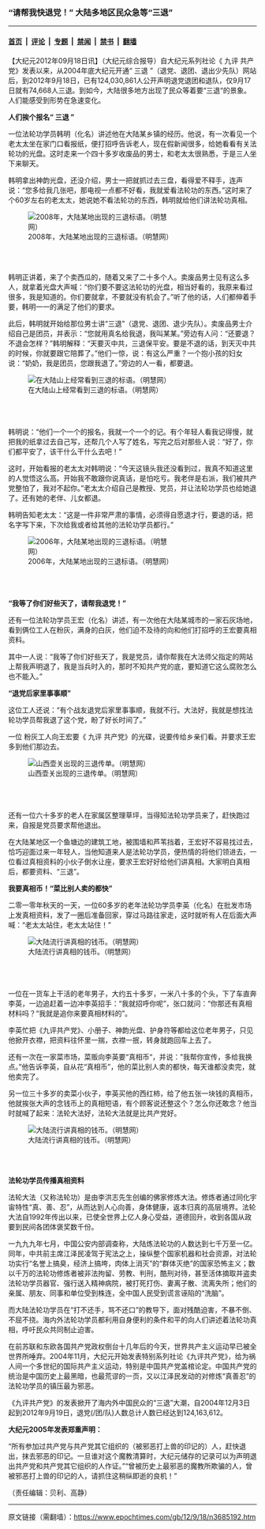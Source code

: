 ### “请帮我快退党！” 大陆多地区民众急等“三退”

---

#### [首页](../../../..?n3685192) &nbsp;|&nbsp; [评论](../../../../../epoch-comment?n3685192) &nbsp;|&nbsp; [专题](../../../../../epoch-special?n3685192) &nbsp;|&nbsp; [禁闻](../../../../../epoch-news?n3685192) &nbsp;|&nbsp; [禁书](../../../../../books?n3685192) &nbsp;|&nbsp; [翻墙](https://github.com/gfw-breaker/nogfw/blob/master/README.md?n3685192)


<div class="post_content" id="artbody" itemprop="articleBody">
 <!-- article content begin -->
 <p>
  【大纪元2012年09月18日讯】（大纪元综合报导）自大纪元系列社论《
  <ok href="https://www.epochtimes.com/gb/tag/%E4%B9%9D%E8%AF%84.html">
   九评
  </ok>
  共产党》发表以来，从2004年底大纪元开通“
  <ok href="https://www.epochtimes.com/gb/tag/%E4%B8%89%E9%80%80.html">
   三退
  </ok>
  ”（退党、退团、退出少先队）网站后，到2012年9月18日，已有124,030,861人公开声明退党退团和退队，仅9月17日就有74,668人三退。到如今，大陆很多地方出现了民众等着要“三退“的景象。人们能感受到形势在急速变化。
 </p>
 <p>
  <b>
   人们挨个报名“
   <ok href="https://www.epochtimes.com/gb/tag/%E4%B8%89%E9%80%80.html">
    三退
   </ok>
   ”
  </b>
 </p>
 <p>
  一位法轮功学员韩明（化名）讲述他在大陆某乡镇的经历。他说，有一次看见一个老太太坐在家门口看报纸，便打招呼告诉老人，现在假新闻很多，给她看看有关法轮功的光盘。这时走来一个四十多岁收废品的男士，和老太太很熟悉，于是三人坐下来聊天。
 </p>
 <p>
  韩明拿出神韵光盘，还没介绍，男士一把就抓过去三盘，看得爱不释手，连声说：“您多给我几张吧，那电视一点都不好看，我就爱看法轮功的东西。”这时来了个60岁左右的老太太，她说她不看法轮功的东西，韩明就给他们讲法轮功真相。
 </p>
 <figure aria-describedby="caption-attachment-6630724" class="wp-caption aligncenter" id="attachment_6630724" style="width: 300px">
  <ok href=" https://i.epochtimes.com/assets/uploads/2012/09/1209171600511667.jpg" rel="noreferrer noopener" target="_blank">
   <img alt="2008年，大陆某地出现的三退标语。（明慧网）" class="size-large wp-image-6630724" src="https://i.epochtimes.com/assets/uploads/2012/09/1209171600511667.jpg" title="2008年，大陆某地出现的三退标语。（明慧网）"/>
  </ok>
  <br/><figcaption class="wp-caption-text" id="caption-attachment-6630724">
   2008年，大陆某地出现的三退标语。（明慧网）
  </figcaption><br/>
 </figure><br/>
 <p>
  韩明正讲着，来了个卖西瓜的，随着又来了二十多个人。卖废品男士见有这么多人，就拿着光盘大声喊：“你们要不要这法轮功的光盘，相当好看的，我原来看过很多，我是知道的。你们要就拿，不要就没有机会了。”听了他的话，人们都伸着手要，韩明一一的满足了他们的要求。
 </p>
 <p>
  此后，韩明就开始给那位男士讲“三退”（退党、退团、退少先队）。卖废品男士介绍自己是团员，并表示：“您就用真名给我退，我叫某某。”旁边有人问：“还要退？不退会怎样？”韩明解释：“天要灭中共，三退保平安。要是不退的话，到天灭中共的时候，你就要跟它陪葬了。”他们一惊，说：有这么严重？一个抱小孩的妇女说：“奶奶，我是团员，您跟我退了。”旁边的人一看，都要退。
  <br/>
  <figure aria-describedby="caption-attachment-6630729" class="wp-caption aligncenter" id="attachment_6630729" style="width: 480px">
   <ok href=" https://i.epochtimes.com/assets/uploads/2012/09/1209171600301667.jpg" rel="noreferrer noopener" target="_blank">
    <img alt="在大陆山上经常看到三退的标语。（明慧网）" class="size-large wp-image-6630729" src="https://i.epochtimes.com/assets/uploads/2012/09/1209171600301667.jpg" title="在大陆山上经常看到三退的标语。（明慧网）"/>
   </ok>
   <br/><figcaption class="wp-caption-text" id="caption-attachment-6630729">
    在大陆山上经常看到三退的标语。（明慧网）
   </figcaption><br/>
  </figure><br/>
  <br/>
  韩明说：“他们一个一个的报名，我就一个一个的记。有个年轻人看我记得慢，就把我的纸拿过去自己写，还帮几个人写了姓名，写完之后对那些人说：“好了，你们都平安了，该干什么干什么去吧！”
 </p>
 <p>
  这时，开始看报的老太太对韩明说：“今天这镜头我还没看到过，我真不知道这里的人觉悟这么高。开始我不敢跟你说真话，是怕吃亏。我老伴是右派，我们被共产党整怕了，我对不起你。”老太太介绍自己是教授、党员，并让法轮功学员也给她退了。还有她的老伴、儿女都退。
 </p>
 <p>
  韩明告知老太太：“这是一件非常严肃的事情，必须得自愿退才行，要退的话，把名字写下来，下次给我或者给其他的法轮功学员都行。”
  <br/>
  <figure aria-describedby="caption-attachment-6630739" class="wp-caption aligncenter" id="attachment_6630739" style="width: 300px">
   <ok href=" https://i.epochtimes.com/assets/uploads/2012/09/1209171600411667.jpg" rel="noreferrer noopener" target="_blank">
    <img alt="2006年，大陆某地出现的三退标语。（明慧网）" class="size-large wp-image-6630739" src="https://i.epochtimes.com/assets/uploads/2012/09/1209171600411667.jpg" title="2006年，大陆某地出现的三退标语。（明慧网）"/>
   </ok>
   <br/><figcaption class="wp-caption-text" id="caption-attachment-6630739">
    2006年，大陆某地出现的三退标语。（明慧网）
   </figcaption><br/>
  </figure><br/>
  <br/>
  <b>
   “我等了你们好些天了，请帮我退党！”
  </b>
 </p>
 <p>
  还有一位法轮功学员王宏（化名）讲述，有一次他在大陆某城市的一家石灰场地，看到俩位工人在粉灰，满身的白灰，他们迫不及待的向和他们打招呼的王宏要真相资料。
 </p>
 <p>
  其中一人说：“我等了你们好些天了，我是党员，请你帮我在大法师父指定的网站上帮我声明退了，我是当兵时入的，那时不知共产党的底，要知道它这么腐败怎么也不能入。”
 </p>
 <p>
  <b>
   “退党后家里事事顺”
  </b>
 </p>
 <p>
  这位工人还说：“有个战友退党后家里事事顺，我就不行。大法好，我就是想找法轮功学员帮我退了这个党，盼了好长时间了。”
 </p>
 <p>
  一位 粉灰工人向王宏要《
  <ok href="https://www.epochtimes.com/gb/tag/%E4%B9%9D%E8%AF%84.html">
   九评
  </ok>
  共产党》的光碟，说要传给乡亲们看。并要求王宏多到他们那边去。
  <br/>
  <figure aria-describedby="caption-attachment-6630742" class="wp-caption aligncenter" id="attachment_6630742" style="width: 600px">
   <ok href=" https://i.epochtimes.com/assets/uploads/2012/09/1209171601081667-600x450.jpg" rel="noreferrer noopener" target="_blank">
    <img alt="山西壶关出现的三退传单。（明慧网）" class="size-large wp-image-6630742" src="https://i.epochtimes.com/assets/uploads/2012/09/1209171601081667-600x450.jpg" title="山西壶关出现的三退传单。（明慧网）"/>
   </ok>
   <br/><figcaption class="wp-caption-text" id="caption-attachment-6630742">
    山西壶关出现的三退传单。（明慧网）
   </figcaption><br/>
  </figure><br/>
  <br/>
  还有一位六十多岁的老人在家属区整理草坪，当得知法轮功学员来了，赶快跑过来，自报是党员要求帮他退出。
 </p>
 <p>
  在大陆某地区一个鱼塘边的建筑工地，被围墙和芦苇挡着，王宏好不容易找过去，恰巧迎面过来一年轻人，当他知道来人是法轮功学员，便热情的将他们领进去，一位看过真相资料的小伙子倒水让座，要求王宏好好给他们讲真相。大家明白真相后，都要资料、“三退”。
 </p>
 <p>
  <b>
   我要真相币！“菜比别人卖的都快”
  </b>
 </p>
 <p>
  二零一零年秋天的一天，一位60多岁的老年法轮功学员李英（化名）在批发市场上发真相资料，发了一圈后准备回家，穿过马路往家走，这时就听有人在后面大声喊：“老太太站住，老太太站住！”
  <br/>
  <figure aria-describedby="caption-attachment-6630754" class="wp-caption aligncenter" id="attachment_6630754" style="width: 600px">
   <ok href=" https://i.epochtimes.com/assets/uploads/2012/09/1209171559451667-600x450.jpg" rel="noreferrer noopener" target="_blank">
    <img alt="大陆流行讲真相的钱币。（明慧网）" class="size-large wp-image-6630754" src="https://i.epochtimes.com/assets/uploads/2012/09/1209171559451667-600x450.jpg" title="大陆流行讲真相的钱币。（明慧网）"/>
   </ok>
   <br/><figcaption class="wp-caption-text" id="caption-attachment-6630754">
    大陆流行讲真相的钱币。（明慧网）
   </figcaption><br/>
  </figure><br/>
  <br/>
  一位在一货车上干活的老年男子，大约五十多岁，一米八十多的个头，下了车直奔李英，一边追赶着一边冲李英招手：“我就招呼你呢”，张口就问：“你那还有真相材料吗？“我就是追你来要真相材料的”。
 </p>
 <p>
  李英忙把《九评共产党》、小册子、神韵光盘、护身符等都给这位老年男子，只见他掀开衣襟，把资料往怀里一揣，衣襟一抿，转身就跑回车上去了。
 </p>
 <p>
  还有一次在一家菜市场，菜贩向李英要“真相币“，并说：”我帮你宣传，多给我换点。”他告诉李英，自从花“真相币”，他的菜比别人卖的都快，每天谁都没卖完，就他卖完了。
 </p>
 <p>
  另一位三十多岁的卖菜小伙子，李英买他的西红柿，给了他五张一块钱的真相币，他就挨张大声的念钱币上的真相短语，有个顾客说还整这个？怎么你还敢念？他当时就喊了起来：法轮大法好，法轮大法就是比共产党好。
  <br/>
  <figure aria-describedby="caption-attachment-6630766" class="wp-caption aligncenter" id="attachment_6630766" style="width: 600px">
   <ok href=" https://i.epochtimes.com/assets/uploads/2012/09/1209171601011667-600x450.jpg" rel="noreferrer noopener" target="_blank">
    <img alt="大陆流行讲真相的钱币。（明慧网）" class="size-large wp-image-6630766" src="https://i.epochtimes.com/assets/uploads/2012/09/1209171601011667-600x450.jpg" title="大陆流行讲真相的钱币。（明慧网）"/>
   </ok>
   <br/><figcaption class="wp-caption-text" id="caption-attachment-6630766">
    大陆流行讲真相的钱币。（明慧网）
   </figcaption><br/>
  </figure><br/>
 </p>
 <p>
  <b>
   法轮功学员传播真相资料
  </b>
 </p>
 <p>
  法轮大法（又称法轮功）是由李洪志先生创编的佛家修炼大法。修炼者通过同化宇宙特性“真、善、忍”，从而达到人心向善，身体健康，返本归真的高层境界。法轮大法自1992年传出以来，已使全世界上亿人身心受益，道德回升，收到各国从政要到民间各团体褒奖数千份。
 </p>
 <p>
  一九九九年七月，中国公安内部调查称，大陆炼法轮功的人数达到七千万至一亿。同年，中共前主席江泽民凌驾于宪法之上，操纵整个国家机器和社会资源，对法轮功实行“名誉上搞臭，经济上搞垮，肉体上消灭”的“群体灭绝”的国家恐怖主义；数以千万的法轮功修炼者被非法拘留、劳教、判刑，酷刑对待，甚至活体摘取并盗卖法轮功学员器官、强行送入精神病院，被打死打伤、妻离子散、流离失所；他们的亲属、朋友、同事和单位受到株连，全中国人民受到谎言诬陷的“洗脑”。
 </p>
 <p>
  而大陆法轮功学员在“打不还手，骂不还口”的教导下，面对残酷迫害，不暴不倒、不屈不挠。海内外法轮功学员都利用自身便利的条件和平的向人们讲述着法轮功真相，呼吁民众共同制止迫害。
 </p>
 <p>
  在前苏联和东欧各国共产党政权倒台十几年后的今天，世界共产主义运动早已被全世界所唾弃。2004年11月，大纪元开始发表特别系列社论《九评共产党》，给为祸人间一个多世纪的国际共产主义运动，特别是中国共产党盖棺论定。中国共产党的统治是中国历史上最黑暗，也最荒谬的一页，又以江泽民发动的对修炼“真善忍”的法轮功学员的镇压最为邪恶。
 </p>
 <p>
  《九评共产党》的发表掀开了海内外中国民众的“三退”大潮，自2004年12月3日起到2012年9月19日，退党(/团/队)人数总计人数已经达到124,163,612。
 </p>
 <p>
  <b>
   大纪元2005年发表郑重声明：
  </b>
 </p>
 <p>
  “所有参加过共产党与共产党其它组织的（被邪恶打上兽的印记的）人，赶快退出，抹去邪恶的印记。一旦谁对这个魔教清算时，大纪元储存的记录可以为声明退出共产党和共产党其它组织的人作证。”“曾被历史上最邪恶的魔教所欺骗的人，曾被邪恶打上兽的印记的人，请抓住这稍纵即逝的良机！”
 </p>
 <p>
  （责任编辑：贝利、高静）
 </p>
 <p>
  <!-- article content end -->
  <div id="below_article_ad">
  </div>
 </p>
</div>


---

原文链接（需翻墙）：https://www.epochtimes.com/gb/12/9/18/n3685192.htm